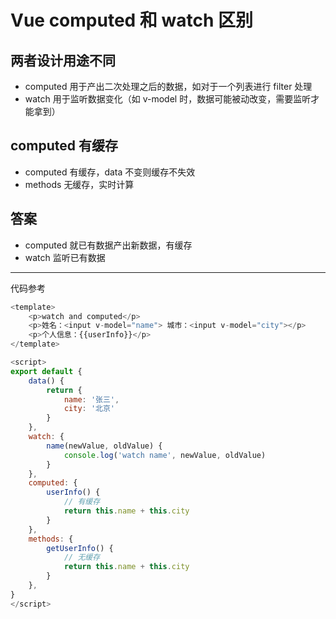 # Vue computed 和 watch 区别


## 两者设计用途不同

- computed 用于产出二次处理之后的数据，如对于一个列表进行 filter 处理
- watch 用于监听数据变化（如 v-model 时，数据可能被动改变，需要监听才能拿到）

## computed 有缓存

- computed 有缓存，data 不变则缓存不失效
- methods 无缓存，实时计算

## 答案

- computed 就已有数据产出新数据，有缓存
- watch 监听已有数据

---

代码参考 
```js
<template>
    <p>watch and computed</p>
    <p>姓名：<input v-model="name"> 城市：<input v-model="city"></p>
    <p>个人信息：{{userInfo}}</p>
</template>

<script>
export default {
    data() {
        return {
            name: '张三',
            city: '北京'
        }
    },
    watch: {
        name(newValue, oldValue) {
            console.log('watch name', newValue, oldValue)
        }
    },
    computed: {
        userInfo() {
            // 有缓存
            return this.name + this.city
        }
    },
    methods: {
        getUserInfo() {
            // 无缓存
            return this.name + this.city
        }
    },
}
</script>
```
